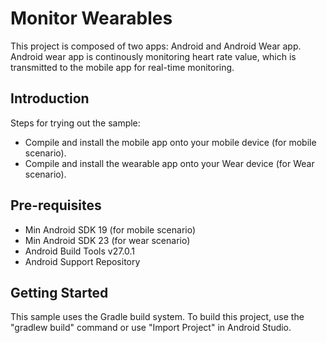 
Monitor Wearables
===================================

This project is composed of two apps: Android and Android Wear app. 
Android wear app is continously monitoring heart rate value, which is transmitted to the mobile app for real-time monitoring.

Introduction
------------

Steps for trying out the sample:
* Compile and install the mobile app onto your mobile device (for mobile
scenario).
* Compile and install the wearable app onto your Wear device (for Wear
scenario).

Pre-requisites
--------------

- Min Android SDK 19 (for mobile scenario)
- Min Android SDK 23 (for wear scenario)
- Android Build Tools v27.0.1
- Android Support Repository

Getting Started
---------------

This sample uses the Gradle build system. To build this project, use the
"gradlew build" command or use "Import Project" in Android Studio.

